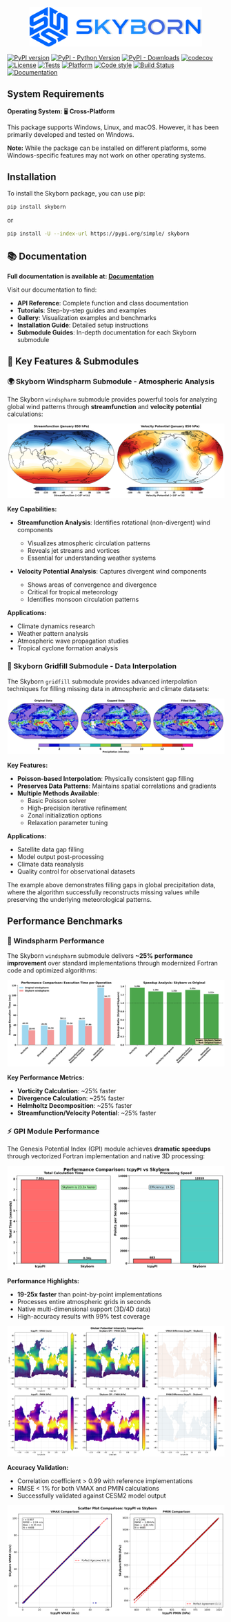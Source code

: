 <p align="center">
  <a href="https://github.com/QianyeSu/Skyborn" target="_blank">
    <img src="docs/source/_static/SkyBornLogo.svg" alt="Skyborn Logo" width="400"/>
  </a>
</p>

[![PyPI version](https://badge.fury.io/py/skyborn.svg)](https://badge.fury.io/py/skyborn)
[![PyPI - Python Version](https://img.shields.io/pypi/pyversions/skyborn)](https://pypi.org/project/skyborn/)
[![PyPI - Downloads](https://img.shields.io/pypi/dm/skyborn)](https://pypi.org/project/skyborn/)
[![codecov](https://codecov.io/gh/QianyeSu/Skyborn/graph/badge.svg?token=YOUR_TOKEN_HERE)](https://codecov.io/gh/QianyeSu/Skyborn)
[![License](https://img.shields.io/github/license/QianyeSu/Skyborn)](https://github.com/QianyeSu/Skyborn/blob/main/LICENSE)
[![Tests](https://github.com/QianyeSu/Skyborn/actions/workflows/stable-ci.yml/badge.svg)](https://github.com/QianyeSu/Skyborn/actions/workflows/stable-ci.yml)
[![Platform](https://img.shields.io/badge/platform-Windows-blue)](https://github.com/QianyeSu/Skyborn)
[![Code style](https://img.shields.io/badge/code%20style-black-blue.svg)](https://github.com/psf/black)
[![Build Status](https://github.com/QianyeSu/Skyborn/actions/workflows/test-coverage.yml/badge.svg?branch=main)](https://github.com/QianyeSu/Skyborn/actions/workflows/test-coverage.yml?query=branch%3Amain)
[![Documentation](https://img.shields.io/badge/docs-GitHub%20Pages-brightgreen)](https://skyborn.readthedocs.io/en/latest/)
## System Requirements

**Operating System:** 🖥️ **Cross-Platform**

This package supports Windows, Linux, and macOS. However, it has been primarily developed and tested on Windows.

**Note:** While the package can be installed on different platforms, some Windows-specific features may not work on other operating systems.

## Installation

To install the Skyborn package, you can use pip:

```bash
pip install skyborn
```
or

```bash
pip install -U --index-url https://pypi.org/simple/ skyborn
```

## 📚 Documentation

**Full documentation is available at: [Documentation ](https://skyborn.readthedocs.io/en/latest/)**

Visit our documentation to find:
- **API Reference**: Complete function and class documentation
- **Tutorials**: Step-by-step guides and examples
- **Gallery**: Visualization examples and benchmarks
- **Installation Guide**: Detailed setup instructions
- **Submodule Guides**: In-depth documentation for each Skyborn submodule

## 🎯 Key Features & Submodules

### 🌍 Skyborn Windspharm Submodule - Atmospheric Analysis

The Skyborn `windspharm` submodule provides powerful tools for analyzing global wind patterns through **streamfunction** and **velocity potential** calculations:

![Streamfunction and Velocity Potential](docs/source/images/windspharm_sfvp_analysis.png)

**Key Capabilities:**
- **Streamfunction Analysis**: Identifies rotational (non-divergent) wind components
  - Visualizes atmospheric circulation patterns
  - Reveals jet streams and vortices
  - Essential for understanding weather systems

- **Velocity Potential Analysis**: Captures divergent wind components
  - Shows areas of convergence and divergence
  - Critical for tropical meteorology
  - Identifies monsoon circulation patterns

**Applications:**
- Climate dynamics research
- Weather pattern analysis
- Atmospheric wave propagation studies
- Tropical cyclone formation analysis

### 🔧 Skyborn Gridfill Submodule - Data Interpolation

The Skyborn `gridfill` submodule provides advanced interpolation techniques for filling missing data in atmospheric and climate datasets:

![Gridfill Missing Data Interpolation](docs/source/images/gridfill_demo_result_readme.png)

**Key Features:**
- **Poisson-based Interpolation**: Physically consistent gap filling
- **Preserves Data Patterns**: Maintains spatial correlations and gradients
- **Multiple Methods Available**:
  - Basic Poisson solver
  - High-precision iterative refinement
  - Zonal initialization options
  - Relaxation parameter tuning

**Applications:**
- Satellite data gap filling
- Model output post-processing
- Climate data reanalysis
- Quality control for observational datasets

The example above demonstrates filling gaps in global precipitation data, where the algorithm successfully reconstructs missing values while preserving the underlying meteorological patterns.

## Performance Benchmarks

### 🚀 Windspharm Performance

The Skyborn `windspharm` submodule delivers **~25% performance improvement** over standard implementations through modernized Fortran code and optimized algorithms:

![Windspharm Performance Comparison](docs/source/images/windspharm_performance_comparison.png)

**Key Performance Metrics:**
- **Vorticity Calculation**: ~25% faster
- **Divergence Calculation**: ~25% faster
- **Helmholtz Decomposition**: ~25% faster
- **Streamfunction/Velocity Potential**: ~25% faster

### ⚡ GPI Module Performance

The Genesis Potential Index (GPI) module achieves **dramatic speedups** through vectorized Fortran implementation and native 3D processing:

![GPI Speed Comparison](docs/source/images/gpi_speed_comparison.png)

**Performance Highlights:**
- **19-25x faster** than point-by-point implementations
- Processes entire atmospheric grids in seconds
- Native multi-dimensional support (3D/4D data)
- High-accuracy results with 99% test coverage

![GPI Global Distribution](docs/source/images/gpi_global_distribution.png)

**Accuracy Validation:**
- Correlation coefficient > 0.99 with reference implementations
- RMSE < 1% for both VMAX and PMIN calculations
- Successfully validated against CESM2 model output

![GPI Scatter Comparison](docs/source/images/gpi_scatter_comparison.png)
